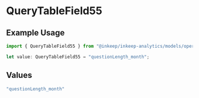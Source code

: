 # QueryTableField55

## Example Usage

```typescript
import { QueryTableField55 } from "@inkeep/inkeep-analytics/models/operations";

let value: QueryTableField55 = "questionLength_month";
```

## Values

```typescript
"questionLength_month"
```